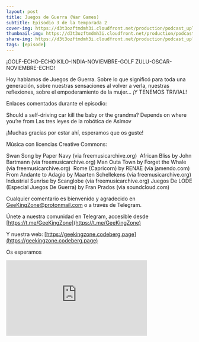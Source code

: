```yaml
---
layout: post
title: Juegos de Guerra (War Games)
subtitle: Episodio 3 de la temporada 2
cover-img: https://d3t3ozftmdmh3i.cloudfront.net/production/podcast_uploaded_nologo400/14743809/14743809-1619370372653-eb16be7dd0aee.jpg
thumbnail-img: https://d3t3ozftmdmh3i.cloudfront.net/production/podcast_uploaded_nologo400/14743809/14743809-1619370372653-eb16be7dd0aee.jpg
share-img: https://d3t3ozftmdmh3i.cloudfront.net/production/podcast_uploaded_nologo400/14743809/14743809-1619370372653-eb16be7dd0aee.jpg
tags: [episode]
---
```


¡GOLF-ECHO-ECHO KILO-INDIA-NOVIEMBRE-GOLF ZULU-OSCAR-NOVIEMBRE-ECHO!

Hoy hablamos de Juegos de Guerra. Sobre lo que significó para toda una generación, sobre nuestras sensaciones al volver a verla, nuestras reflexiones, sobre el empoderamiento de la mujer... ¡Y TENEMOS TRIVIAL!&nbsp;

Enlaces comentados durante el episodio:

 Should a self-driving car kill the baby or the grandma? Depends on where you’re from
 Las tres leyes de la robótica de Asimov

¡Muchas gracias por estar ahí, esperamos que os guste!

Música con licencias Creative Commons:

 Swan Song by Paper Navy (via freemusicarchive.org)&nbsp;
 African Bliss by John Bartmann (via freemusicarchive.org)
 Man Outa Town by Forget the Whale (via freemusicarchive.org)&nbsp;
 Rome (Capricorn) by RENAE (via jamendo.com)
  From Andante to Adagio by Maarten Schellekens (via freemusicarchive.org)
  Industrial Sunrise by Scanglobe (via freemusicarchive.org)
  Juegos De LODE (Especial Juegos De Guerra) by Fran Prados (via soundcloud.com)

Cualquier comentario es bienvenido y agradecido en GeeKingZone@protonmail.com o a través de Telegram.

Únete a nuestra comunidad en Telegram, accesible desde [https://t.me/GeeKingZone](https://t.me/GeeKingZone)

Y nuestra web: [https://geekingzone.codeberg.page](https://geekingzone.codeberg.page)

Os esperamos
<iframe src='https://podcasters.spotify.com/pod/show/geekingzone/embed/episodes/Juegos-de-Guerra-War-Games-e19ovpq' height='204px' width='380px' frameborder='0' scrolling='no'></iframe>